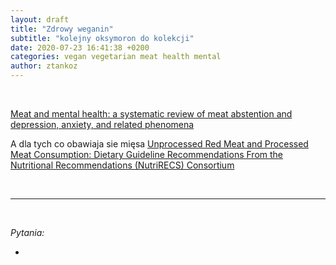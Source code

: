 ```yaml
---
layout: draft
title: "Zdrowy weganin"
subtitle: "kolejny oksymoron do kolekcji"
date: 2020-07-23 16:41:38 +0200
categories: vegan vegetarian meat health mental
author: ztankoz
---
```


<br>

[Meat and mental health: a systematic review of meat abstention and depression, anxiety, and related phenomena](https://www.tandfonline.com/doi/full/10.1080/10408398.2020.1741505)

A dla tych co obawiaja sie mięsa [Unprocessed Red Meat and Processed Meat Consumption: Dietary Guideline Recommendations From the Nutritional Recommendations (NutriRECS) Consortium](https://www.acpjournals.org/doi/10.7326/M19-1621)

<br>
<hr>
<br>

_Pytania:_

-
